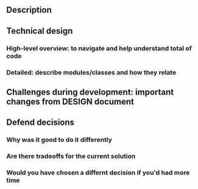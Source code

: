 ## Description

## Technical design
### High-level overview: to navigate and help understand total of code
### Detailed: describe modules/classes and how they relate

## Challenges during development: important changes from DESIGN document

## Defend decisions
### Why was it good to do it differently
### Are there tradeoffs for the current solution
### Would you have chosen a differnt decision if you'd had more time
